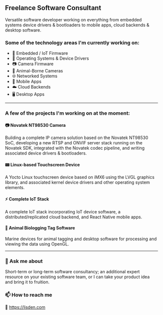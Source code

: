 ## Freelance Software Consultant

Versatile software developer working on everything from embedded systems device drivers & bootloaders to mobile apps, cloud backends & desktop software.

### Some of the technology areas I'm currently working on:

- 🪫 Embedded / IoT Firmware
- 🐧 Operating Systems & Device Drivers
- 📷 Camera Firmware
- 🐬 Animal-Borne Cameras
- 🌐 Networked Systems
- 🤳 Mobile Apps
- ☁️ Cloud Backends
- 🖥️ Desktop Apps

---

### A few of the projects I'm working on at the moment:

#### 📷 Novatek NT98530 Camera
Building a complete IP camera solution based on the Novatek NT98530 SoC, developing a new RTSP and ONVIF server stack running on the Novatek SDK, integrated with the Novatek codec pipeline, and writing associated device drivers & bootloaders.

#### 📟 Linux-based Touchscreen Device
A Yocto Linux touchscreen device based on iMX6 using the LVGL graphics library, and associated kernel device drivers and other operating system elements.

#### ⚡ Complete IoT Stack
A complete IoT stack incorporating IoT device software, a distributed/replicated cloud backend, and React Native mobile apps.

#### 🦈 Animal Biologging Tag Software
Marine devices for animal tagging and desktop software for processing and viewing the data using OpenGL.

---

### 💬 Ask me about

Short-term or long-term software consultancy; an additional expert resource on your existing software team, or I can take your product idea and bring it to fruition.

### 📫 How to reach me

🔗 https://lisden.com
